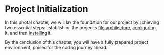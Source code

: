 # Project Initialization

In this pivotal chapter, we will lay the foundation for our project by achieving two essential steps: establishing the project's [file architecture](file-architecture.md), [configuring](configuration.md) it, and then [installing](installation.md) it.

By the conclusion of this chapter, you will have a fully prepared project environment, poised for the coding journey ahead.
